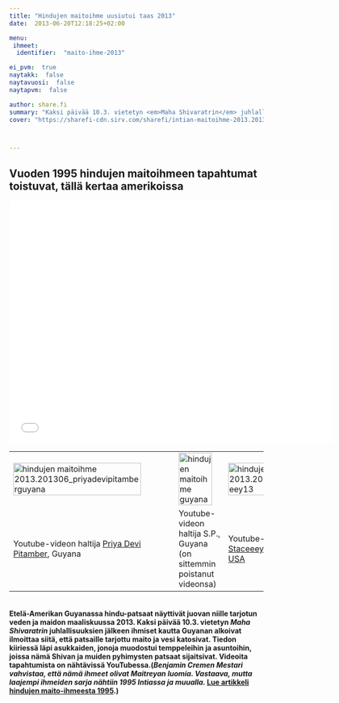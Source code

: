 ```yaml
---
title: "Hindujen maitoihme uusiutui taas 2013"
date:  2013-06-20T12:18:25+02:00

menu:
 ihmeet:
  identifier:  "maito-ihme-2013"

ei_pvm:  true
naytakk:  false
naytavuosi:  false
naytapvm:  false

author: share.fi
summary: "Kaksi päivää 10.3. vietetyn <em>Maha Shivaratrin</em> juhlallisuuksien jälkeen ihmiset kautta Guyanan alkoivat ilmoittaa siitä, että patsaille tarjottu maito ja vesi katosivat."
cover: "https://sharefi-cdn.sirv.com/sharefi/intian-maitoihme-2013.201306_staceeey13.jpg"



---
```

<h2>Vuoden 1995 hindujen maitoihmeen tapahtumat toistuvat, tällä kertaa amerikoissa</h2>
<p><iframe src="//www.youtube.com/embed/_ebnGXJtgGU?rel=0" allowfullscreen="" width="640" height="480" frameborder="0"></iframe></p>
<table>
<tbody>
<tr>
<td><img class="aligncenter size-full wp-image-3830" alt="hindujen maitoihme 2013.201306_priyadevipitamberguyana" src="//www.share.fi/kuvat/intian-maitoihme-2013.201306_priyadevipitamberguyana.jpg" srcset="https://sharefi-cdn.sirv.com/sharefi/intian-maitoihme-2013.201306_priyadevipitamberguyana.jpg?scale.width=550&amp;scale.height=250 550w, https://sharefi-cdn.sirv.com/sharefi/intian-maitoihme-2013.201306_priyadevipitamberguyana.jpg?scale.width=300&amp;scale.height=224 300w" sizes="(max-width: 550px) 100vw, 550px" width="90%"></td>
<td><img class="aligncenter size-full wp-image-3831" alt="hindujen maitoihme guyana" src="https://sharefi-cdn.sirv.com/sharefi/intian-maitoihme-2013.201306_sp_guyana.jpg" width="90%"></td>
<td><img class="aligncenter size-full wp-image-3832" alt="hindujen maitoihme 2013.201306_staceeey13" src="//www.share.fi/kuvat/intian-maitoihme-2013.201306_staceeey13.jpg" srcset="https://sharefi-cdn.sirv.com/sharefi/intian-maitoihme-2013.201306_staceeey13.jpg?scale.width=550&amp;scale.height=250 550w, https://sharefi-cdn.sirv.com/sharefi/intian-maitoihme-2013.201306_staceeey13.jpg?scale.width=198&amp;scale.height=300 198w, https://sharefi-cdn.sirv.com/sharefi/intian-maitoihme-2013.201306_staceeey13.jpg?scale.width=513&amp;scale.height=777 513w" sizes="(max-width: 550px) 100vw, 550px" width="90%"></td>
</tr>
<tr>
<td>Youtube-videon haltija <a href="https://www.youtube.com/watch?v=_ebnGXJtgGU" rel="nofollow noopener" target="_blank" class="external">Priya Devi Pitamber</a>, Guyana</td>
<td>Youtube-videon haltija S.P., Guyana (on sittemmin poistanut videonsa)</td>
<td>Youtube-videon haltija <a href="https://www.youtube.com/watch?v=7X8g3Jf-CCY" rel="nofollow noopener" target="_blank" class="external">Staceeey13, New York, USA</a></td>
</tr>
</tbody>
</table>
<div></div>
<div style="margin: 35px 0px 35px 0px;"><strong>Etelä-Amerikan Guyanassa hindu-patsaat näyttivät juovan niille tarjotun veden ja maidon maaliskuussa 2013. Kaksi päivää 10.3. vietetyn <em>Maha Shivaratrin</em> juhlallisuuksien jälkeen ihmiset kautta Guyanan alkoivat ilmoittaa siitä, että patsaille tarjottu maito ja vesi katosivat. Tiedon kiiriessä läpi asukkaiden, jonoja muodostui temppeleihin ja asuntoihin, joissa nämä Shivan ja muiden pyhimysten patsaat sijaitsivat. Videoita tapahtumista on nähtävissä YouTubessa.(<em>Benjamin Cremen Mestari vahvistaa, että nämä ihmeet olivat Maitreyan luomia. Vastaava, mutta laajempi ihmeiden sarja nähtiin 1995 Intiassa ja muualla. </em><a title="Hindujen maitoihme oli globaali näytös, joka vakuutti skeptikotkin" href="/ihmeet-ja-merkit/hindujen-maitoihme-oli-globaali-naytos-joka-vakuutti-skeptikotkin/">Lue artikkeli hindujen maito-ihmeesta 1995</a>.)</strong>